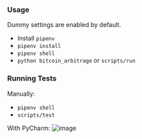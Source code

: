 ### Usage
Dummy settings are enabled by default.

- Install `pipenv`
- `pipenv install`
- `pipenv shell`
- `python bitcoin_arbitrage` or `scripts/run`

### Running Tests
Manually: 
- `pipenv shell`
- `scripts/test`

With PyCharm:
![image](https://user-images.githubusercontent.com/3121306/34055600-3bde00ae-e1d0-11e7-87dd-5f67eaddab9b.png)
